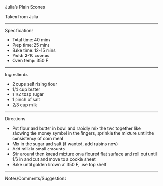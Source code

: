 Julia's Plain Scones

Taken from
Julia

---
Specifications
- Total time: 40 mins
- Prep time: 25 mins
- Bake time: 12-15 mins
- Yield: 2-10 scones
- Oven temp: 350 F

---
Ingredients
- 2 cups self rising flour
- 1/4 cup butter
- 1 1/2 tbsp sugar
- 1 pinch of salt
- 2/3 cup milk

---
Directions
- Put flour and butter in bowl and rapidly mix the two together like showing the money symbol in the fingers, sprinkle the mixture until the consistency of corn meal
- Mix in the sugar and salt (if wanted, add raisins now)
- Add milk in small amounts 
- Stir around then knead mixture on a floured flat surface and roll out until 1/6 in and cut and move to a cookie sheet
- Bake until golden brown at 350 F, use top shelf

---
Notes/Comments/Suggestions